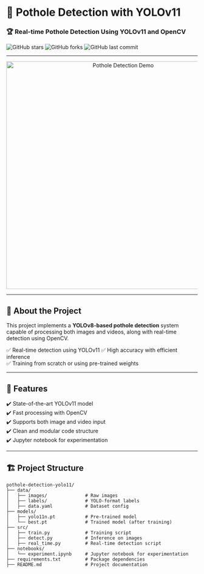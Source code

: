 # 🚀 Pothole Detection with YOLOv11 
### 🏆 Real-time Pothole Detection Using YOLOv11 and OpenCV  
![GitHub stars](https://img.shields.io/github/stars/your-repo) ![GitHub forks](https://img.shields.io/github/forks/NarottamSharma/PotHole) ![GitHub last commit](https://img.shields.io/github/last-commit/NarottamSharma/PotHole)  

---

<div align="center">
  <img src="https://media.giphy.com/media/3o7abldj0b3rxrZUxW/giphy.gif" width="600" alt="Pothole Detection Demo">
</div>

---

## 🌟 About the Project  
This project implements a **YOLOv8-based pothole detection** system capable of processing both images and videos, along with real-time detection using OpenCV.  

✅ Real-time detection using YOLOv11 
✅ High accuracy with efficient inference  
✅ Training from scratch or using pre-trained weights  

---

## 🎯 Features  
✔️ State-of-the-art YOLOv11 model  
✔️ Fast processing with OpenCV  
✔️ Supports both image and video input  
✔️ Clean and modular code structure  
✔️ Jupyter notebook for experimentation  

---

## 🏗️ Project Structure  
```plaintext
pothole-detection-yolo11/
├── data/
│   ├── images/              # Raw images
│   ├── labels/              # YOLO-format labels
│   ├── data.yaml            # Dataset config
├── models/
│   ├── yolo11n.pt           # Pre-trained model
│   └── best.pt              # Trained model (after training)
├── src/
│   ├── train.py             # Training script
│   ├── detect.py            # Inference on images
│   ├── real_time.py         # Real-time detection script
├── notebooks/
│   └── experiment.ipynb     # Jupyter notebook for experimentation
├── requirements.txt         # Package dependencies
├── README.md                # Project documentation
